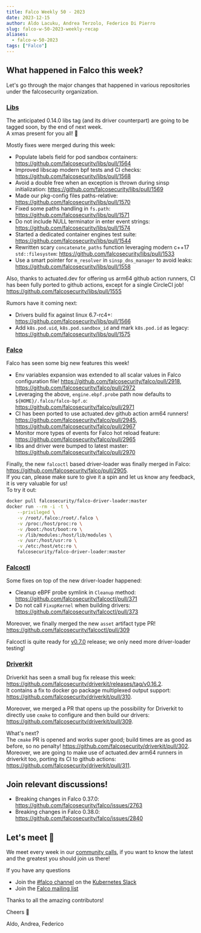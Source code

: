 ```yaml
---
title: Falco Weekly 50 - 2023
date: 2023-12-15
author: Aldo Lacuku, Andrea Terzolo, Federico Di Pierro
slug: falco-w-50-2023-weekly-recap
aliases:
  - falco-w-50-2023
tags: ["Falco"]
---
```


## What happened in Falco this week?

Let's go through the major changes that happened in various repositories under the falcosecurity organization.  

### [Libs](https://github.com/falcosecurity/libs)

The anticipated 0.14.0 libs tag (and its driver counterpart) are going to be tagged soon, by the end of next week.  
A xmas present for you all! :christmas_tree:

Mostly fixes were merged during this week:
* Populate labels field for pod sandbox containers: https://github.com/falcosecurity/libs/pull/1564
* Improved libscap modern bpf tests and CI checks: https://github.com/falcosecurity/libs/pull/1568
* Avoid a double free when an exception is thrown during sinsp initialization: https://github.com/falcosecurity/libs/pull/1569
* Made our pkg-config files paths-relative: https://github.com/falcosecurity/libs/pull/1570
* Fixed some paths handling in `fs.path`: https://github.com/falcosecurity/libs/pull/1571
* Do not include NULL terminator in enter event strings: https://github.com/falcosecurity/libs/pull/1574
* Started a dedicated container engines test suite: https://github.com/falcosecurity/libs/pull/1544
* Rewritten scary `concatenate_paths` function leveraging modern c++17 `std::filesystem`: https://github.com/falcosecurity/libs/pull/1533
* Use a smart pointer for `m_resolver` in `sinsp_dns_manager` to avoid leaks: https://github.com/falcosecurity/libs/pull/1558

Also, thanks to actuated.dev for offering us arm64 github action runners, CI has been fully ported to github actions, except for a single CircleCI job! https://github.com/falcosecurity/libs/pull/1555


Rumors have it coming next:
* Drivers build fix against linux 6.7-rc4+: https://github.com/falcosecurity/libs/pull/1566
* Add `k8s.pod.uid`, `k8s.pod.sandbox_id` and mark `k8s.pod.id` as legacy: https://github.com/falcosecurity/libs/pull/1575

### [Falco](https://github.com/falcosecurity/falco)

Falco has seen some big new features this week!
* Env variables expansion was extended to all scalar values in Falco configuration file! https://github.com/falcosecurity/falco/pull/2918, https://github.com/falcosecurity/falco/pull/2972
* Leveraging the above, `engine.ebpf.probe` path now defaults to `${HOME}/.falco/falco-bpf.o`: https://github.com/falcosecurity/falco/pull/2971
* CI has been ported to use actuated.dev github action arm64 runners! https://github.com/falcosecurity/falco/pull/2945, https://github.com/falcosecurity/falco/pull/2967
* Monitor more types of events for Falco hot reload feature: https://github.com/falcosecurity/falco/pull/2965
* libs and driver were bumped to latest master: https://github.com/falcosecurity/falco/pull/2970

Finally, the new `falcoctl` based driver-loader was finally merged in Falco: https://github.com/falcosecurity/falco/pull/2905.  
If you can, please make sure to give it a spin and let us know any feedback, it is very valuable for us!  
To try it out:
```bash
docker pull falcosecurity/falco-driver-loader:master
docker run --rm -i -t \
    --privileged \
    -v /root/.falco:/root/.falco \
    -v /proc:/host/proc:ro \
    -v /boot:/host/boot:ro \
    -v /lib/modules:/host/lib/modules \
    -v /usr:/host/usr:ro \
    -v /etc:/host/etc:ro \
    falcosecurity/falco-driver-loader:master
```

### [Falcoctl](https://github.com/falcosecurity/falcoctl)

Some fixes on top of the new driver-loader happened:
* Cleanup eBPF probe symlink in `Cleanup` method: https://github.com/falcosecurity/falcoctl/pull/371
* Do not call `FixupKernel` when building drivers: https://github.com/falcosecurity/falcoctl/pull/373

Moreover, we finally merged the new `asset` artifact type PR! https://github.com/falcosecurity/falcoctl/pull/309

Falcoctl is quite ready for [v0.7.0](https://github.com/falcosecurity/falcoctl/milestone/7) release; we only need more driver-loader testing!

### [Driverkit](https://github.com/falcosecurity/driverkit)

Driverkit has seen a small bug fix release this week: https://github.com/falcosecurity/driverkit/releases/tag/v0.16.2.  
It contains a fix to docker go package multiplexed output support: https://github.com/falcosecurity/driverkit/pull/310.

Moreover, we merged a PR  that opens up the possibility for Driverkit to directly use `cmake` to configure and then build our drivers: https://github.com/falcosecurity/driverkit/pull/309.  

What's next?  
The `cmake` PR is opened and works super good; build times are as good as before, so no penalty! https://github.com/falcosecurity/driverkit/pull/302.  
Moreover, we are going to make use of actuated.dev arm64 runners in driverkit too, porting its CI to github actions: https://github.com/falcosecurity/driverkit/pull/311.

## Join relevant discussions!

* Breaking changes in Falco 0.37.0: https://github.com/falcosecurity/falco/issues/2763
* Breaking changes in Falco 0.38.0: https://github.com/falcosecurity/falco/issues/2840


## Let's meet 🤝

We meet every week in our [community calls](https://github.com/falcosecurity/community),
if you want to know the latest and the greatest you should join us there!

If you have any questions

* Join the [#falco channel](https://kubernetes.slack.com/messages/falco) on the [Kubernetes Slack](https://slack.k8s.io)
* Join the [Falco mailing list](https://lists.cncf.io/g/cncf-falco-dev)

Thanks to all the amazing contributors!

Cheers 🎊

Aldo, Andrea, Federico
